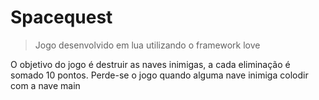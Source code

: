 # Spacequest

> Jogo desenvolvido em lua utilizando o framework love

O objetivo do jogo é destruir as naves inimigas, a cada eliminação é somado 10 pontos. Perde-se o jogo quando alguma nave inimiga colodir com a nave main